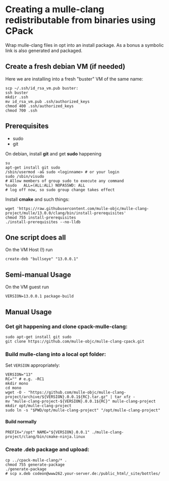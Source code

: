 # Creating a mulle-clang redistributable from binaries using CPack

Wrap mulle-clang files in opt into an install package.
As a bonus a symbolic link is also generated and packaged.

## Create a fresh debian VM (if needed)

Here we are installing into a fresh "buster" VM  of the same name:

```
scp ~/.ssh/id_rsa_vm.pub buster:
ssh buster
mkdir .ssh
mv id_rsa_vm.pub .ssh/authorized_keys
chmod 400 .ssh/authorized_keys
chmod 700 .ssh
```


## Prerequisites

* sudo
* git

On debian, install **git** and get **sudo** happening

```
su
apt-get install git sudo
/sbin/usermod -aG sudo <loginname> # or your login
sudo /sbin/visudo
# Allow members of group sudo to execute any command
%sudo   ALL=(ALL:ALL) NOPASSWD: ALL
# log off now, so sudo group change takes effect
```

Install **cmake** and such things:

```
wget 'https://raw.githubusercontent.com/mulle-objc/mulle-clang-project/mulle/13.0.0/clang/bin/install-prerequisites'
chmod 755 install-prerequisites
./install-prerequisites --no-lldb
```

## One script does all

On the VM Host (!) run

```
create-deb "bullseye" "13.0.0.1"
```


## Semi-manual Usage

On the VM guest run

```
VERSION=13.0.0.1 package-build
```


## Manual Usage

### Get git happening and clone cpack-mulle-clang:

```
sudo apt-get install git sudo
git clone https://github.com/mulle-objc/mulle-clang-cpack.git
```

### Build mulle-clang into a local opt folder:

Set `VERSION` appropriately:

```
VERSION="13"
RC="" # e.g. -RC1
mkdir mono
cd mono
wget -O - "https://github.com/mulle-objc/mulle-clang-project/archive/${VERSION}.0.0.1${RC}.tar.gz" | tar xfz -
mv "mulle-clang-project-${VERSION}.0.0.1${RC}" mulle-clang-project
mkdir opt/mulle-clang-project
sudo ln -s "$PWD/opt/mulle-clang-project" "/opt/mulle-clang-project"
```

####  Build normally

```
PREFIX="/opt" NAME="${VERSION}.0.0.1" ./mulle-clang-project/clang/bin/cmake-ninja.linux
```


### Create .deb package and upload:

```
cp ../cpack-mulle-clang/* .
chmod 755 generate-package
./generate-package
# scp x.deb codeon@www262.your-server.de:/public_html/_site/bottles/
```
